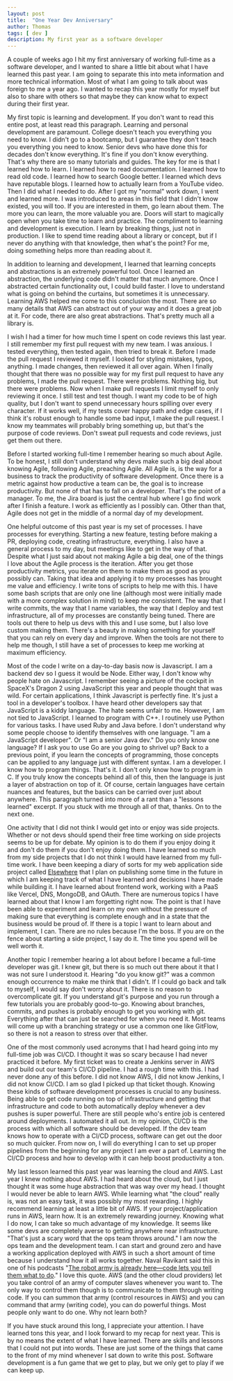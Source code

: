 ```yaml
---
layout: post
title:  "One Year Dev Anniversary"
author: Thomas
tags: [ dev ]
description: My first year as a software developer
---
```

A couple of weeks ago I hit my first anniversary of working full-time as a software developer, and I wanted to share a little bit about what I have learned this past year. I am going to separate this into meta information and more technical information. Most of what I am going to talk about was foreign to me a year ago. I wanted to recap this year mostly for myself but also to share with others so that maybe they can know what to expect during their first year.

My first topic is learning and development. If you don't want to read this entire post, at least read this paragraph. Learning and personal development are paramount. College doesn't teach you everything you need to know. I didn't go to a bootcamp, but I guarantee they don't teach you everything you need to know. Senior devs who have done this for decades don't know everything. It's fine if you don't know everything. That's why there are so many tutorials and guides. The key for me is that I learned how to learn. I learned how to read documentation. I learned how to read old code. I learned how to search Google better. I learned which devs have reputable blogs. I learned how to actually learn from a YouTube video. Then I did what I needed to do. After I got my "normal" work down, I went and learned more. I was introduced to areas in this field that I didn't know existed, you will too. If you are interested in them, go learn about them. The more you can learn, the more valuable you are. Doors will start to magically open when you take time to learn and practice. The compliment to learning and development is execution. I learn by breaking things, just not in production. I like to spend time reading about a library or concept, but if I never do anything with that knowledge, then what's the point? For me, doing something helps more than reading about it.

In addition to learning and development, I learned that learning concepts and abstractions is an extremely powerful tool. Once I learned an abstraction, the underlying code didn't matter that much anymore. Once I abstracted certain functionality out, I could build faster. I love to understand what is going on behind the curtains, but sometimes it is unnecessary. Learning AWS helped me come to this conclusion the most. There are so many details that AWS can abstract out of your way and it does a great job at it. For code, there are also great abstractions. That's pretty much all a library is.

I wish I had a timer for how much time I spent on code reviews this last year. I still remember my first pull request with my new team. I was anxious. I tested everything, then tested again, then tried to break it. Before I made the pull request I reviewed it myself. I looked for styling mistakes, typos, anything. I made changes, then reviewed it all over again. When I finally thought that there was no possible way for my first pull request to have any problems, I made the pull request. There were problems. Nothing big, but there were problems. Now when I make pull requests I limit myself to only reviewing it once. I still test and test though. I want my code to be of high quality, but I don't want to spend unnecessary hours spilling over every character. If it works well, if my tests cover happy path and edge cases, if I think it's robust enough to handle some bad input, I make the pull request. I know my teammates will probably bring something up, but that's the purpose of code reviews. Don't sweat pull requests and code reviews, just get them out there.

Before I started working full-time I remember hearing so much about Agile. To be honest, I still don't understand why devs make such a big deal about knowing Agile, following Agile, preaching Agile. All Agile is, is the way for a business to track the productivity of software development. Once there is a metric against how productive a team can be, the goal is to increase productivity. But none of that has to fall on a developer. That's the point of a manager. To me, the Jira board is just the central hub where I go find work after I finish a feature. I work as efficiently as I possibly can. Other than that, Agile does not get in the middle of a normal day of my development.

One helpful outcome of this past year is my set of processes. I have processes for everything. Starting a new feature, testing before making a PR, deploying code, creating infrastructure, everything. I also have a general process to my day, but meetings like to get in the way of that. Despite what I just said about not making Agile a big deal, one of the things I love about the Agile process is the iteration. After you get those productivity metrics, you iterate on them to make them as good as you possibly can. Taking that idea and applying it to my processes has brought me value and efficiency. I write tons of scripts to help me with this. I have some bash scripts that are only one line (although most were initially made with a more complex solution in mind) to keep me consistent. The way that I write commits, the way that I name variables, the way that I deploy and test infrastructure, all of my processes are constantly being tuned. There are tools out there to help us devs with this and I use some, but I also love custom making them. There's a beauty in making something for yourself that you can rely on every day and improve. When the tools are not there to help me though, I still have a set of processes to keep me working at maximum efficiency.

Most of the code I write on a day-to-day basis now is Javascript. I am a backend dev so I guess it would be Node. Either way, I don't know why people hate on Javascript. I remember seeing a picture of the cockpit in SpaceX's Dragon 2 using JavaScript this year and people thought that was wild. For certain applications, I think Javascript is perfectly fine. It's just a tool in a developer's toolbox. I have heard other developers say that JavaScript is a kiddy language. The hate seems unfair to me. However, I am not tied to JavaScript. I learned to program with C++. I routinely use Python for various tasks. I have used Ruby and Java before. I don't understand why some people choose to identify themselves with one language. "I am a JavaScript developer". Or "I am a senior Java dev." Do you only know one language? If I ask you to use Go are you going to shrivel up? Back to a previous point, if you learn the concepts of programming, those concepts can be applied to any language just with different syntax. I am a developer. I know how to program things. That's it. I don't only know how to program in C. If you truly know the concepts behind all of this, then the language is just a layer of abstraction on top of it. Of course, certain languages have certain nuances and features, but the basics can be carried over just about anywhere. This paragraph turned into more of a rant than a "lessons learned" excerpt. If you stuck with me through all of that, thanks. On to the next one.

One activity that I did not think I would get into or enjoy was side projects. Whether or not devs should spend their free time working on side projects seems to be up for debate. My opinion is to do them if you enjoy doing it and don't do them if you don't enjoy doing them. I have learned so much from my side projects that I do not think I would have learned from my full-time work. I have been keeping a diary of sorts for my web application side project called [Elsewhere](https://elsewhere.now.sh/) that I plan on publishing some time in the future in which I am keeping track of what I have learned and decisions I have made while building it. I have learned about frontend work, working with a PaaS like Vercel, DNS, MongoDB, and OAuth. There are numerous topics I have learned about that I know I am forgetting right now. The point is that I have been able to experiment and learn on my own without the pressure of making sure that everything is complete enough and in a state that the business would be proud of. If there is a topic I want to learn about and implement, I can. There are no rules because I'm the boss. If you are on the fence about starting a side project, I say do it. The time you spend will be well worth it.

Another topic I remember hearing a lot about before I became a full-time developer was git. I knew git, but there is so much out there about it that I was not sure I understood it. Hearing "do you know git?" was a common enough occurrence to make me think that I didn't. If I could go back and talk to myself, I would say don't worry about it. There is no reason to overcomplicate git. If you understand git's purpose and you run through a few tutorials you are probably good-to-go. Knowing about branches, commits, and pushes is probably enough to get you working with git. Everything after that can just be searched for when you need it. Most teams will come up with a branching strategy or use a common one like GitFlow, so there is not a reason to stress over that either.

One of the most commonly used acronyms that I had heard going into my full-time job was CI/CD. I thought it was so scary because I had never practiced it before. My first ticket was to create a Jenkins server in AWS and build out our team's CI/CD pipeline. I had a rough time with this. I had never done any of this before. I did not know AWS, I did not know Jenkins, I did not know CI/CD. I am so glad I picked up that ticket though. Knowing these kinds of software development processes is crucial to any business. Being able to get code running on top of infrastructure and getting that infrastructure and code to both automatically deploy whenever a dev pushes is super powerful. There are still people who's entire job is centered around deployments. I automated it all out. In my opinion, CI/CD is the process with which all software should be developed. If the dev team knows how to operate with a CI/CD process, software can get out the door so much quicker. From now on, I will do everything I can to set up proper pipelines from the beginning for any project I am ever a part of. Learning the CI/CD process and how to develop with it can help boost productivity a ton.

My last lesson learned this past year was learning the cloud and AWS. Last year I knew nothing about AWS. I had heard about the cloud, but I just thought it was some huge abstraction that was way over my head. I thought I would never be able to learn AWS. While learning what "the cloud" really is, was not an easy task, it was possibly my most rewarding. I highly recommend learning at least a little bit of AWS. If your project/application runs in AWS, learn how. It is an extremely rewarding journey. Knowing what I do now, I can take so much advantage of my knowledge. It seems like some devs are completely averse to getting anywhere near infrastructure. "That's just a scary word that the ops team throws around." I am now the ops team and the development team. I can start and ground zero and have a working application deployed with AWS in such a short amount of time because I understand how it all works together. Naval Ravikant said this in one of his podcasts "[The robot army is already here—code lets you tell them what to do](https://nav.al/product-media)." I love this quote. AWS (and the other cloud providers) let you take control of an army of computer slaves whenever you want to. The only way to control them though is to communicate to them through writing code. If you can summon that army (control resources in AWS) and you can command that army (writing code), you can do powerful things. Most people only want to do one. Why not learn both?

If you have stuck around this long, I appreciate your attention. I have learned tons this year, and I look forward to my recap for next year. This is by no means the extent of what I have learned. There are skills and lessons that I could not put into words. These are just some of the things that came to the front of my mind whenever I sat down to write this post. Software development is a fun game that we get to play, but we only get to play if we can keep up.
